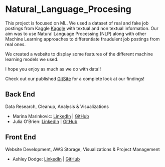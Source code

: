 # Natural_Language_Procesing

This project is focused on ML. We used a dataset of real and fake job postings from Kaggle [Kaggle](https://www.kaggle.com/shivamb/real-or-fake-fake-jobposting-prediction/version/1) with textual and non textual information. Our aim was to use Natural Language Processing (NLP) along with other Machine Learning approaches to differentiate fraudulent job postings from real ones. 

We created a website to display some features of the different machine learning models we used.

I hope you enjoy as much as we do with data!!



Check out our published [GitSite](https://mpdem.github.io/Final_Project/) for a complete look at our findings!

## Back End
Data Research, Cleanup, Analysis & Visualizations
* Marina Marinkovic: [LinkedIn](https://www.linkedin.com/in/marinamarinkovic/) | [GitHub](https://github.com/MPdeM)
* Julia O'Brien: [LinkedIn](https://www.linkedin.com/in/jobrien1726/) | [GitHub](https://github.com/jobrien1726)

## Front End
Website Development, AWS Storage, Visualizations & Project Management
* Ashley Dodge: [LinkedIn](https://www.linkedin.com/in/ashleydodge88/) | [GitHub](https://github.com/adodge88)

